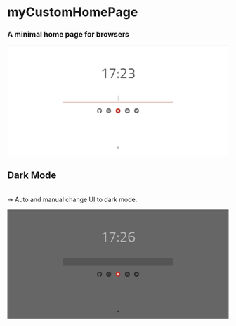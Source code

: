 # myCustomHomePage
### A minimal home page for browsers

![adipoli](https://raw.githubusercontent.com/mssreerag/myCustomHomePage/master/readme_images/light_mode.png)


## Dark Mode <br />
 <br/>
 -> Auto and manual change UI to dark mode.
<br/>

![adipoli](https://raw.githubusercontent.com/mssreerag/myCustomHomePage/master/readme_images/dark_mode.png)

